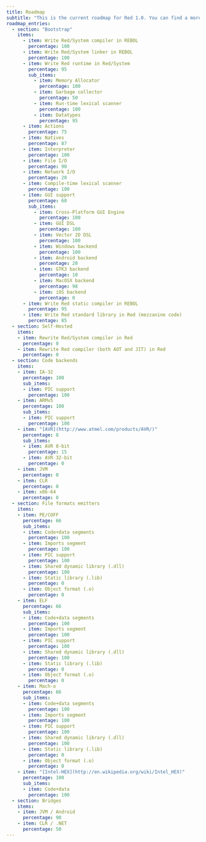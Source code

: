 ```yaml
---
title: Roadmap
subtitle: "This is the current roadmap for Red 1.0. You can find a more detailed roadmap on our [Trello board](https://trello.com/b/FlQ6pzdB/red-tasks-overview)."
roadmap_entries:
  - section: "Bootstrap"
    items:
      - item: Write Red/System compiler in REBOL
        percentage: 100
      - item: Write Red/System linker in REBOL
        percentage: 100
      - item: Write Red runtime in Red/System
        percentage: 95
        sub_items:
          - item: Memory Allocator
            percentage: 100
          - item: Garbage collector
            percentage: 50
          - item: Run-time lexical scanner
            percentage: 100
          - item: Datatypes
            percentage: 95
      - item: Actions
        percentage: 75
      - item: Natives
        percentage: 87
      - item: Interpreter
        percentage: 100
      - item: File I/O
        percentage: 90
      - item: Network I/O
        percentage: 20
      - item: Compile-time lexical scanner
        percentage: 100
      - item: GUI support
        percentage: 60
        sub_items:
          - item: Cross-Platform GUI Engine
            percentage: 100
          - item: GUI DSL
            percentage: 100
          - item: Vector 2D DSL
            percentage: 100
          - item: Windows backend
            percentage: 100
          - item: Android backend
            percentage: 20
          - item: GTK3 backend
            percentage: 10
          - item: MacOSX backend
            percentage: 98
          - item: iOS backend
            percentage: 0
      - item: Write Red static compiler in REBOL
        percentage: 95
      - item: Write Red standard library in Red (mezzanine code)
        percentage: 85
  - section: Self-Hosted
    items:
    - item: Rewrite Red/System compiler in Red
      percentage: 0
    - item: Rewrite Red compiler (both AOT and JIT) in Red
      percentage: 0
  - section: Code backends
    items:
    - item: IA-32
      percentage: 100
      sub_items:
      - item: PIC support
        percentage: 100
    - item: ARMv5
      percentage: 100
      sub_items:
      - item: PIC support
        percentage: 100
    - item: "[AVR](http://www.atmel.com/products/AVR/)"
      percentage: 8
      sub_items:
      - item: AVR 8-bit
        percentage: 15
      - item: AVR 32-bit
        percentage: 0
    - item: JVM
      percentage: 0
    - item: CLR
      percentage: 0
    - item: x86-64
      percentage: 0
  - section: File formats emitters
    items:
    - item: PE/COFF
      percentage: 66
      sub_items:
      - item: Code+data segments
        percentage: 100
      - item: Imports segment
        percentage: 100
      - item: PIC support
        percentage: 100
      - item: Shared dynamic library (.dll)
        percentage: 100
      - item: Static library (.lib)
        percentage: 0
      - item: Object format (.o)
        percentage: 0
    - item: ELF
      percentage: 66
      sub_items:
      - item: Code+data segments
        percentage: 100
      - item: Imports segment
        percentage: 100
      - item: PIC support
        percentage: 100
      - item: Shared dynamic library (.dll)
        percentage: 100
      - item: Static library (.lib)
        percentage: 0
      - item: Object format (.o)
        percentage: 0
    - item: Mach-o
      percentage: 66
      sub_items:
      - item: Code+data segments
        percentage: 100
      - item: Imports segment
        percentage: 100
      - item: PIC support
        percentage: 100
      - item: Shared dynamic library (.dll)
        percentage: 100
      - item: Static library (.lib)
        percentage: 0
      - item: Object format (.o)
        percentage: 0
    - item: "[Intel-HEX](http://en.wikipedia.org/wiki/Intel_HEX)"
      percentage: 100
      sub_items:
      - item: Code+data
        percentage: 100
  - section: Bridges
    items:
    - item: JVM / Android
      percentage: 90
    - item: CLR / .NET
      percentage: 50
---
```


<content>
